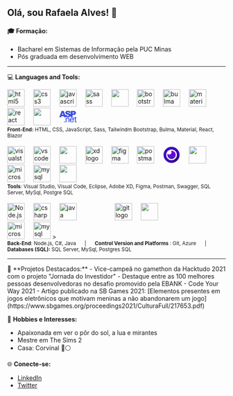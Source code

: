 ## Olá, sou Rafaela Alves! 👋


#### 🎓 Formação: 
<ul>
<li>
Bacharel em Sistemas de Informação pela PUC Minas
</li>
<li>
Pós graduada em desenvolvimento WEB
</li>
</ul>


<hr>

💻 **Languages and Tools:**
<br/>

<div align="left">
  <img src="https://cdn.jsdelivr.net/gh/devicons/devicon/icons/html5/html5-original.svg" height="40" alt="html5 logo"  />
  <img width="12" />
  <img src="https://cdn.jsdelivr.net/gh/devicons/devicon/icons/css3/css3-original.svg" height="40" alt="css3 logo"  />
  <img width="12" />
  <img src="https://cdn.jsdelivr.net/gh/devicons/devicon/icons/javascript/javascript-original.svg" height="40" alt="javascript logo"  />
  <img width="12" />
  <img src="https://cdn.jsdelivr.net/gh/devicons/devicon/icons/sass/sass-original.svg" height="40" alt="sass logo"  />
  <img width="12" />
  <img src="https://cdn.jsdelivr.net/gh/devicons/devicon@latest/icons/tailwindcss/tailwindcss-original.svg" height="40"/>
  <img width="12" />
  <img src="https://cdn.jsdelivr.net/gh/devicons/devicon/icons/bootstrap/bootstrap-original.svg" height="40" alt="bootstrap logo"  />
  <img width="12" />
  <img src="https://cdn.jsdelivr.net/gh/devicons/devicon/icons/bulma/bulma-plain.svg" height="40" alt="bulma logo"  />
  <img width="12" />
  <img src="https://cdn.jsdelivr.net/gh/devicons/devicon/icons/materialui/materialui-original.svg" height="40" alt="materialui logo"  />
  <img width="12" />
  <img src="https://cdn.jsdelivr.net/gh/devicons/devicon/icons/react/react-original.svg" height="40" alt="react logo"  />
  <img width="12" />
  <img src="https://cdn.jsdelivr.net/gh/devicons/devicon@latest/icons/blazor/blazor-original.svg" height="40"/>
  <img width="12" />
  <svg fill="#3a4ddf" version="1.1" xmlns="http://www.w3.org/2000/svg" width="40" xmlns:xlink="http://www.w3.org/1999/xlink" viewBox="0 0 512 512" enable-background="new 0 0 512 512" xml:space="preserve" stroke="#3a4ddf"><g id="SVGRepo_bgCarrier" stroke-width="0"></g><g id="SVGRepo_tracerCarrier" stroke-linecap="round" stroke-linejoin="round"></g><g id="SVGRepo_iconCarrier"> <g id="5151e0c8492e5103c096af88a51eafb7"> <path display="inline" d="M295.474,319.537c0.826,4.135,1.24,11.37,1.24,21.707v80.997h-22.327v-80.129 c0-9.097-0.868-15.894-2.604-20.404c-1.737-4.507-4.817-8.104-9.241-10.792c-4.424-2.683-9.613-4.031-15.567-4.031 c-9.51,0-17.717,3.019-24.622,9.055c-6.905,6.037-10.357,17.49-10.357,34.359v71.942h-22.327V290.512h20.094v18.73 c9.675-14.472,23.65-21.707,41.925-21.707c7.938,0,15.236,1.426,21.893,4.279c6.657,2.853,11.64,6.595,14.947,11.226 S294.15,313.17,295.474,319.537z M511.5,423.052c-6.284,1.323-11.908,1.984-16.869,1.984c-8.104,0-14.389-1.281-18.854-3.845 c-4.465-2.563-7.607-5.934-9.427-10.109c-1.819-4.172-2.729-12.962-2.729-26.358v-79.542h-48.475 c0.111,0.12,0.235,0.219,0.347,0.339c11.164,11.99,16.746,28.859,16.746,50.608c0,1.322-0.042,3.308-0.124,5.953h-98.239 c0.827,14.472,4.92,25.553,12.279,33.243c7.36,7.69,16.539,11.535,27.537,11.535c8.187,0,15.174-2.149,20.963-6.45 c5.788-4.3,10.378-11.163,13.769-20.59l23.071,2.853c-3.639,13.479-10.378,23.939-20.219,31.382s-22.41,11.164-37.708,11.164 c-19.268,0-34.545-5.934-45.832-17.8c-11.288-11.862-16.932-28.509-16.932-49.926c0-22.162,5.706-39.362,17.117-51.601 c11.412-12.238,26.214-18.357,44.406-18.357c2.199,0,4.354,0.095,6.454,0.281h84.839v-28.579h22.203v28.579h22.451v17.365h-22.451 v80.782c0,6.367,0.393,10.461,1.178,12.28c0.786,1.819,2.067,3.267,3.846,4.341c1.777,1.075,4.32,1.613,7.628,1.613 c2.481,0,5.747-0.29,9.8-0.869L511.5,423.052z M408.672,343.725c-0.993-11.081-3.805-19.392-8.435-24.932 c-7.112-8.601-16.332-12.9-27.661-12.9c-10.254,0-18.875,3.432-25.862,10.295c-6.987,6.864-10.854,16.043-11.598,27.537H408.672z M157.881,395.42c-4.035,0-7.459,1.435-10.279,4.354c-2.82,2.898-4.217,6.405-4.217,10.548c0,4.035,1.397,7.529,4.217,10.473 c2.82,2.944,6.244,4.425,10.279,4.425c4.139,0,7.662-1.48,10.56-4.425c2.906-2.943,4.35-6.438,4.35-10.473 c0-4.044-1.443-7.55-4.35-10.489C165.542,396.875,162.02,395.42,157.881,395.42z M301.047,267.196 c-11.577,5.086-26.172,7.629-43.785,7.629c-30.928,0-52.345-5.954-64.253-17.862c-0.05-0.05-0.096-0.103-0.146-0.152l5.604,14.913 h-58.84l-9.101-30.018H66.737l-8.865,30.018H0.5L68.846,89.883h61.292l45.653,121.494l50.461-3.161 c1.158,8.683,3.514,15.3,7.07,19.847c5.789,7.361,14.058,11.039,24.808,11.039c8.021,0,14.203-1.879,18.544-5.644 c4.342-3.763,6.513-8.125,6.513-13.086c0-4.714-2.067-8.932-6.202-12.652c-4.135-3.722-13.728-7.235-28.777-10.544 c-24.642-5.538-42.214-12.899-52.716-22.078c-10.585-9.18-15.877-20.88-15.877-35.104c0-9.344,2.708-18.172,8.125-26.482 c5.416-8.311,13.562-14.841,24.436-19.598c10.874-4.755,25.779-7.133,44.716-7.133c23.237,0,40.954,4.323,53.151,12.962 c12.197,8.642,19.453,22.39,21.769,41.243l-52.965,3.102c-1.405-8.187-4.362-14.141-8.869-17.862 c-4.506-3.721-10.729-5.581-18.667-5.581c-6.533,0-11.453,1.385-14.761,4.155c-3.308,2.771-4.961,6.14-4.961,10.108 c0,2.896,1.364,5.502,4.093,7.814c2.646,2.4,8.931,4.633,18.854,6.698c24.56,5.293,42.152,10.649,52.778,16.063 c10.626,5.416,18.358,12.137,23.195,20.156c2.479,4.109,4.312,8.472,5.521,13.079V89.883h93.401 c20.342,0,35.578,4.837,45.708,14.512c10.13,9.676,15.195,23.443,15.195,41.306c0,18.357-5.521,32.705-16.56,43.041 c-11.04,10.339-27.889,15.505-50.546,15.505h-30.762v67.478h-56.438v-44.868c-1.574,6.286-4.216,12.271-7.939,17.952 C321.638,254.649,312.624,262.111,301.047,267.196z M392.464,167.407h13.769c10.832,0,18.44-1.88,22.823-5.645 c4.383-3.762,6.573-8.577,6.573-14.45c0-5.706-1.901-10.543-5.705-14.513c-3.804-3.969-10.957-5.954-21.459-5.954h-16.001V167.407z M118.871,202.386l-20.07-65.368l-19.863,65.368H118.871z"> </path> </g> </g></svg>
</div>
<sup><b>Front-End:</b> HTML, CSS, JavaScript, Sass, Tailwindm Bootstrap, Bulma, Material, React, Blazor  </sup>
<br/><br/>
 <div align="left">
  <img src="https://cdn.jsdelivr.net/gh/devicons/devicon/icons/visualstudio/visualstudio-plain.svg" height="40" alt="visualstudio logo"  />
  <img width="12" />
  <img src="https://cdn.jsdelivr.net/gh/devicons/devicon/icons/vscode/vscode-original.svg" height="40" alt="vscode logo"  />
  <img width="12" />
  <img src="https://cdn.jsdelivr.net/gh/devicons/devicon@latest/icons/eclipse/eclipse-original.svg" height="40" />
  <img width="12" />
  <img src="https://cdn.jsdelivr.net/gh/devicons/devicon/icons/xd/xd-plain.svg" height="40" alt="xd logo"  />
  <img width="12" />
  <img src="https://cdn.jsdelivr.net/gh/devicons/devicon/icons/figma/figma-original.svg" height="40" alt="figma logo"  />
  <img width="12" />
  <img src="https://skillicons.dev/icons?i=postman" height="40" alt="postman logo"  />
  <img width="12" />
    <svg preserveAspectRatio="none" viewBox="0 0 1024 1024" width="40"  xmlns="http://www.w3.org/2000/svg"><path d="m969.6 351.25q-8.6-20.85-19.4-40.85-6.1-11.35-12.9-22.4-29.35-47.55-71.55-89.8-138.25-138.25-333.8-138.25-195.5 0-333.75 138.25-138.25 138.25-138.25 333.75 0 195.55 138.25 333.8 138.25 138.2 333.75 138.2 195.55 0 333.8-138.2 76.15-76.2 110.35-169.75 27.85-76.25 27.85-164.05 0-67.35-16.4-127.95-1.85-6.85-3.9-13.6-6.15-19.95-14.05-39.15z" fill-opacity=".098039"/><path d="m969.7 392q-1.75-6.85-3.65-13.6-1.52421875-5.28554687-3.2-10.55-2.47128906-7.946875-5.25-15.8-9.75-27.55-23.15-53.65-5.8-11.35-12.3-22.4-30.65-52-76.35-97.75-109-109-253.65-132.05-24.5-3.9-50.05-5.35-14.9-.85-30.1-.85-14.1 0-27.9.75-177.55 9.2-305.85 137.5-138.25 138.25-138.25 333.75 0 195.55 138.25 333.8 84.79003906 84.75703125 191.1 117.55 54.53808594 16.81308594 114.75 19.95.2 0 .4 0 12.15.6 24.5.7 1.5 0 3 0 15.25 0 30.1-.8 3.5-.2 6.95-.45 30.05-2.15 58.7-7.7 11.8-2.3 23.4-5.15 120.6-30.05 214.65-124.1 72.9-72.95 107.35-161.8 27.75-71.6 30.55-153.5.3-9.2.3-18.5 0-1 0-2 0-.5 0-1-.35-61.3-14.3-117z" fill="#4000bf"/><path d="m953.15 684q26.32304688-67.91816406 30.2-145.1l-239.25-239.25-454.9 435.7 248.1 248.1q2.39902344-.12070312 4.8-.25 3.5-.2 6.95-.45 30.05-2.15 58.7-7.7 11.8-2.3 23.4-5.15 120.6-30.05 214.65-124.1 72.9-72.95 107.35-161.8z" fill-opacity=".2"/><path d="m827.8 512q0-.92597656 0-1.85-.65488281-129.60488281-92.5-221.45-92.5-92.5-223.3-92.5-130.8 0-223.3 92.5-91.84511719 91.84511719-92.5 221.45 0 .92402344 0 1.85 0 130.8 92.5 223.3 92.5 92.5 223.3 92.5 130.8 0 223.3-92.5 92.5-92.5 92.5-223.3z" fill="#fff"/><path d="m745.6 588.2q2.20605469-6.91152344 3.95-14h-475.15q1.79394531 7.08847656 4 14 10.534375 33.01601562 30.8 62h405.6q20.265625-28.98398438 30.8-62z" fill="#4d00c7"/><path d="m685.25 685.25q16.71855469-16.71855469 29.55-35.05h-405.6q12.83144531 18.33144531 29.55 35.05 71.8 71.8 173.25 71.8 101.5 0 173.25-71.8z" fill="#3800a9"/><path d="m757 512.05q0-.95097656 0-1.9-.08886719-13.2546875-1.4-26h-322.25q-23.646875 10.35-51.6 10.35-27.953125 0-51.6-10.35h-61.75q-1.30957031 12.7453125-1.4 26 0 .94882813 0 1.9 0 32.609375 7.4 62.15h475.15q7.45-29.540625 7.45-62.15z" fill="#5f00d2"/><path d="m290.7 456.8q-7.68769531-7.68769531-13.8-16.05-6.15898437 20.91894531-8.5 43.4h61.75q-21.503125-9.403125-39.45-27.35m464.9 27.35q-8.66777344-83.66777344-70.35-145.35-71.75-71.75-173.25-71.75-22.47695312 0-43.5 3.5 2.17617188 2.02617188 4.3 4.15 37.7 37.7 37.7 91.05 0 53.35-37.7 91.05-17.946875 17.946875-39.45 27.35z" fill="#6d00de"/></svg>
  <img width="12" /> 
  <img src="https://cdn.jsdelivr.net/gh/devicons/devicon@latest/icons/swagger/swagger-original.svg" height="40"/>
  <img width="12" />
    <img src="https://cdn.jsdelivr.net/gh/devicons/devicon/icons/microsoftsqlserver/microsoftsqlserver-plain.svg" height="40" alt="microsoftsqlserver logo"  />
  <img width="12" />
  <img src="https://cdn.jsdelivr.net/gh/devicons/devicon/icons/mysql/mysql-original.svg" height="40" alt="mysql logo"  />
      <img width="12" />
  <img src="https://cdn.jsdelivr.net/gh/devicons/devicon@latest/icons/postgresql/postgresql-plain-wordmark.svg" height="40" />
    <img width="12" />
</div>
  <sup><b>Tools</b>: Visual Studio, Visual Code, Eclipse, Adobe XD, Figma, Postman, Swagger, SQL Server, MySql, Postgre SQL </sup>
    <br/><br/>
    
<div align="left">
  <img src="https://cdn.jsdelivr.net/gh/devicons/devicon@latest/icons/nodejs/nodejs-original-wordmark.svg" height="40" alt="Node.js" />
  <img width="12" />
  <img src="https://cdn.jsdelivr.net/gh/devicons/devicon/icons/csharp/csharp-original.svg" height="40" alt="csharp logo"  />
  <img width="12" />
  <img src="https://cdn.jsdelivr.net/gh/devicons/devicon/icons/java/java-original.svg" height="40" alt="java logo"  />
 <img width="80" />
   <img src="https://cdn.jsdelivr.net/gh/devicons/devicon/icons/git/git-original.svg" height="40" alt="git logo"  />
  <img width="12" />
<img src="https://cdn.jsdelivr.net/gh/devicons/devicon@latest/icons/azuredevops/azuredevops-original.svg"  height="40"  />  
  <img width="150" />
  <img src="https://cdn.jsdelivr.net/gh/devicons/devicon/icons/microsoftsqlserver/microsoftsqlserver-plain.svg" height="40" alt="microsoftsqlserver logo"  />
  <img width="12" />
  <img src="https://cdn.jsdelivr.net/gh/devicons/devicon/icons/mysql/mysql-original.svg" height="40" alt="mysql logo"  />
>
  <img width="12" />
</div>
<sup><b>Back-End</b>: Node.js, C#, Java &nbsp;&nbsp;&nbsp;&nbsp;&nbsp;|&nbsp;&nbsp;&nbsp;&nbsp;&nbsp; <b>Control Version and Platforms </b>: Git, Azure &nbsp;&nbsp;&nbsp;&nbsp;&nbsp;|&nbsp;&nbsp;&nbsp;&nbsp;&nbsp; <b>Databases (SQL): </b>SQL Server, MySql, Postgres SQL </sup>
<hr>
🚀 **Projetos Destacados:**
- Vice-campeã no gamethon da Hacktudo 2021 com o projeto "Jornada do Investidor"
- Destaque entre as 100 melhores pessoas desenvolvedoras no desafio promovido pela EBANK - Code Your Way 2021
- Artigo publicado na SB Games 2021: [Elementos presentes em jogos eletrônicos que
motivam meninas a não abandonarem um jogo](https://www.sbgames.org/proceedings2021/CulturaFull/217653.pdf)

🌅 **Hobbies e Interesses:**
- Apaixonada em ver o pôr do sol, a lua e mirantes
- Mestre em The Sims 2
- Casa: Corvinal  🔵⚪

🌐 **Conecte-se:**
- [LinkedIn](seu-linkedin)
- [Twitter](seu-twitter)

